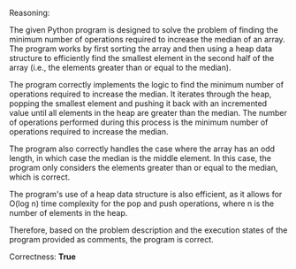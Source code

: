 Reasoning:

The given Python program is designed to solve the problem of finding the minimum number of operations required to increase the median of an array. The program works by first sorting the array and then using a heap data structure to efficiently find the smallest element in the second half of the array (i.e., the elements greater than or equal to the median).

The program correctly implements the logic to find the minimum number of operations required to increase the median. It iterates through the heap, popping the smallest element and pushing it back with an incremented value until all elements in the heap are greater than the median. The number of operations performed during this process is the minimum number of operations required to increase the median.

The program also correctly handles the case where the array has an odd length, in which case the median is the middle element. In this case, the program only considers the elements greater than or equal to the median, which is correct.

The program's use of a heap data structure is also efficient, as it allows for O(log n) time complexity for the pop and push operations, where n is the number of elements in the heap.

Therefore, based on the problem description and the execution states of the program provided as comments, the program is correct.

Correctness: **True**